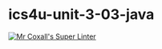 # ics4u-unit-3-03-java
[![Mr Coxall's Super Linter](https://github.com/sydneykuhn/ics4u-unit-3-03-java/workflows/Mr%20Coxall's%20Super%20Linter/badge.svg)](https://github.com/sydneykuhn/ics4u-unit-3-03-java/actions/)
